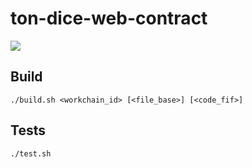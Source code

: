 # ton-dice-web-contract
![](https://github.com/tonradar/ton-dice-web-contract/workflows/.github/workflows/dockerimage.yml/badge.svg)

## Build
```./build.sh <workchain_id> [<file_base>] [<code_fif>]```

## Tests
```./test.sh```
